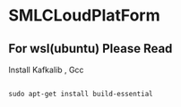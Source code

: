 
# SMLCLoudPlatForm

## For wsl(ubuntu) Please Read

Install Kafkalib , Gcc
```

sudo apt-get install build-essential

```